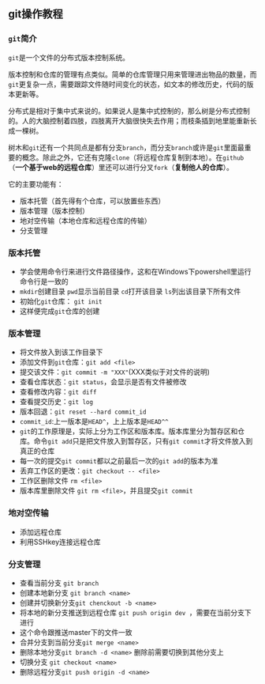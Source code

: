 ## git操作教程 ##

### `git`简介 ###

`git`是一个文件的分布式版本控制系统。

版本控制和仓库的管理有点类似。简单的仓库管理只用来管理进出物品的数量，而`git`更复杂一点，需要跟踪文件随时间变化的状态，如文本的修改历史，代码的版本更新等。

分布式是相对于集中式来说的。如果说人是集中式控制的，那么树是分布式控制的。人的大脑控制着四肢，四肢离开大脑很快失去作用；而枝条插到地里能重新长成一棵树。

树木和`git`还有一个共同点是都有分支`branch`，而分支`branch`或许是`git`里面最重要的概念。除此之外，它还有克隆`clone`（将远程仓库复制到本地）。在`github`（**一个基于web的远程仓库**）里还可以进行分叉`fork`（**复制他人的仓库**）。

它的主要功能有：

- 版本托管（首先得有个仓库，可以放置些东西）
- 版本管理（版本控制）
- 地对空传输（本地仓库和远程仓库的传输）
- 分支管理

### 版本托管 ###

- 学会使用命令行来进行文件路径操作，这和在Windows下powershell里运行命令行是一致的
- `mkdir`创建目录 `pwd`显示当前目录 `cd`打开该目录 `ls`列出该目录下所有文件
- 初始化`git`仓库： `git init`
- 这样便完成`git`仓库的创建

### 版本管理 ###

- 将文件放入到该工作目录下
- 添加文件到`git`仓库：`git add <file>`
- 提交该文件：`git commit -m "XXX"`(XXX类似于对文件的说明)
- 查看仓库状态：`git status`，会显示是否有文件被修改
- 查看修改内容：`git diff`
- 查看提交历史：`git log`
- 版本回退：`git reset --hard commit_id`
- `commit_id`:上一版本是`HEAD^`，上上版本是`HEAD^^`
- `git`的工作原理是，实际上分为工作区和版本库。版本库里分为暂存区和仓库。命令`git add`只是把文件放入到暂存区，只有`git commit`才将文件放入到真正的仓库
- 每一次的提交`git commit`都以之前最后一次的`git add`的版本为准
- 丢弃工作区的更改：`git checkout -- <file>`
- 工作区删除文件 `rm <file>`
- 版本库里删除文件 `git rm <file>`，并且提交`git commit`

### 地对空传输 ###

- 添加远程仓库
- 利用SSHkey连接远程仓库

### 分支管理 ###

- 查看当前分支 `git branch`
- 创建本地新分支 `git branch <name>`
- 创建并切换新分支`git chenckout -b <name>`
- 将本地的新分支推送到远程仓库 `git push origin dev `，需要在当前分支下进行
- 这个命令跟推送master下的文件一致
- 合并分支到当前分支`git merge <name>` 
- 删除本地分支`git branch -d <name>` 删除前需要切换到其他分支上
- 切换分支 `git checkout <name>`
- 删除远程分支`git push origin -d <name>`